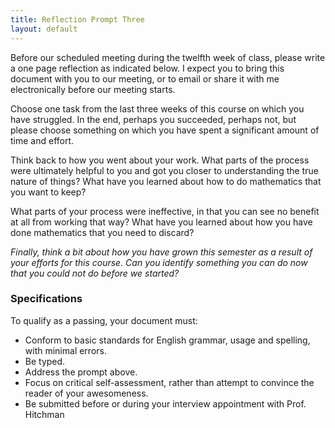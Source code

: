```yaml
---
title: Reflection Prompt Three
layout: default
---
```


Before our scheduled meeting during the twelfth week of class, please
write a one page reflection as indicated below. I expect you to bring this
document with you to our meeting, or to email or share it with me electronically
before our meeting starts.


Choose one task from the last three weeks of this course on which you have
struggled. In the end, perhaps you succeeded, perhaps not, but please choose
something on which you have spent a significant amount of time and effort.

Think back to how you went about your work. What parts of the process were
ultimately helpful to you and got you closer to understanding the true nature of
things? What have you learned about how to do mathematics that you want to keep?

What parts of your process were ineffective, in that you can see no benefit at
all from working that way? What have you learned about how you have done
mathematics that you need to discard?

*Finally, think a bit about how you have grown this semester as a result of your
efforts for this course. Can you identify something you can do now that you
could not do before we started?*

### Specifications

To qualify as a passing, your document must:

- Conform to basic standards for English grammar, usage and spelling, with minimal errors.
- Be typed.
- Address the prompt above.
- Focus on critical self-assessment, rather than attempt to convince the reader of
your awesomeness.
- Be submitted before or during your interview appointment with Prof. Hitchman
